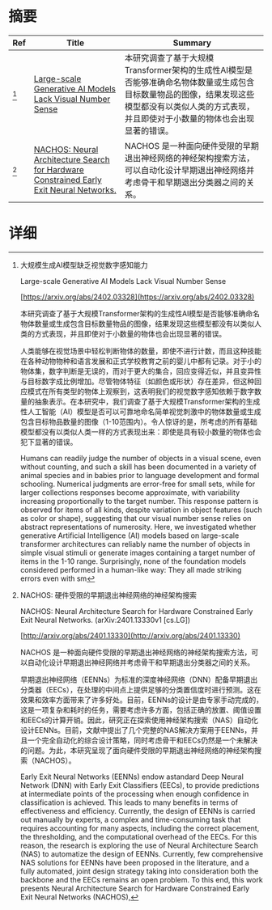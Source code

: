 # 摘要

| Ref | Title | Summary |
| --- | --- | --- |
| [^1] | [Large-scale Generative AI Models Lack Visual Number Sense](https://arxiv.org/abs/2402.03328) | 本研究调查了基于大规模Transformer架构的生成性AI模型是否能够准确命名物体数量或生成包含目标数量物品的图像，结果发现这些模型都没有以类似人类的方式表现，并且即使对于小数量的物体也会出现显著的错误。 |
| [^2] | [NACHOS: Neural Architecture Search for Hardware Constrained Early Exit Neural Networks.](http://arxiv.org/abs/2401.13330) | NACHOS 是一种面向硬件受限的早期退出神经网络的神经架构搜索方法，可以自动化设计早期退出神经网络并考虑骨干和早期退出分类器之间的关系。 |

# 详细

[^1]: 大规模生成AI模型缺乏视觉数字感知能力

    Large-scale Generative AI Models Lack Visual Number Sense

    [https://arxiv.org/abs/2402.03328](https://arxiv.org/abs/2402.03328)

    本研究调查了基于大规模Transformer架构的生成性AI模型是否能够准确命名物体数量或生成包含目标数量物品的图像，结果发现这些模型都没有以类似人类的方式表现，并且即使对于小数量的物体也会出现显著的错误。

    

    人类能够在视觉场景中轻松判断物体的数量，即使不进行计数，而且这种技能在各种动物物种和语言发展和正式学校教育之前的婴儿中都有记录。对于小的物体集，数字判断是无误的，而对于更大的集合，回应变得近似，并且变异性与目标数字成比例增加。尽管物体特征（如颜色或形状）存在差异，但这种回应模式在所有类型的物体上观察到，这表明我们的视觉数字感知依赖于数字数量的抽象表示。在本研究中，我们调查了基于大规模Transformer架构的生成性人工智能（AI）模型是否可以可靠地命名简单视觉刺激中的物体数量或生成包含目标物品数量的图像（1-10范围内）。令人惊讶的是，所考虑的所有基础模型都没有以类似人类一样的方式表现出来：即使是具有较小数量的物体也会犯下显著的错误。

    Humans can readily judge the number of objects in a visual scene, even without counting, and such a skill has been documented in a variety of animal species and in babies prior to language development and formal schooling. Numerical judgments are error-free for small sets, while for larger collections responses become approximate, with variability increasing proportionally to the target number. This response pattern is observed for items of all kinds, despite variation in object features (such as color or shape), suggesting that our visual number sense relies on abstract representations of numerosity. Here, we investigated whether generative Artificial Intelligence (AI) models based on large-scale transformer architectures can reliably name the number of objects in simple visual stimuli or generate images containing a target number of items in the 1-10 range. Surprisingly, none of the foundation models considered performed in a human-like way: They all made striking errors even with sm
    
[^2]: NACHOS: 硬件受限的早期退出神经网络的神经架构搜索

    NACHOS: Neural Architecture Search for Hardware Constrained Early Exit Neural Networks. (arXiv:2401.13330v1 [cs.LG])

    [http://arxiv.org/abs/2401.13330](http://arxiv.org/abs/2401.13330)

    NACHOS 是一种面向硬件受限的早期退出神经网络的神经架构搜索方法，可以自动化设计早期退出神经网络并考虑骨干和早期退出分类器之间的关系。

    

    早期退出神经网络（EENNs）为标准的深度神经网络（DNN）配备早期退出分类器（EECs），在处理的中间点上提供足够的分类置信度时进行预测。这在效果和效率方面带来了许多好处。目前，EENNs的设计是由专家手动完成的，这是一项复杂和耗时的任务，需要考虑许多方面，包括正确的放置、阈值设置和EECs的计算开销。因此，研究正在探索使用神经架构搜索（NAS）自动化设计EENNs。目前，文献中提出了几个完整的NAS解决方案用于EENNs，并且一个完全自动化的综合设计策略，同时考虑骨干和EECs仍然是一个未解决的问题。为此，本研究呈现了面向硬件受限的早期退出神经网络的神经架构搜索（NACHOS）。

    Early Exit Neural Networks (EENNs) endow astandard Deep Neural Network (DNN) with Early Exit Classifiers (EECs), to provide predictions at intermediate points of the processing when enough confidence in classification is achieved. This leads to many benefits in terms of effectiveness and efficiency. Currently, the design of EENNs is carried out manually by experts, a complex and time-consuming task that requires accounting for many aspects, including the correct placement, the thresholding, and the computational overhead of the EECs. For this reason, the research is exploring the use of Neural Architecture Search (NAS) to automatize the design of EENNs. Currently, few comprehensive NAS solutions for EENNs have been proposed in the literature, and a fully automated, joint design strategy taking into consideration both the backbone and the EECs remains an open problem. To this end, this work presents Neural Architecture Search for Hardware Constrained Early Exit Neural Networks (NACHOS),
    

